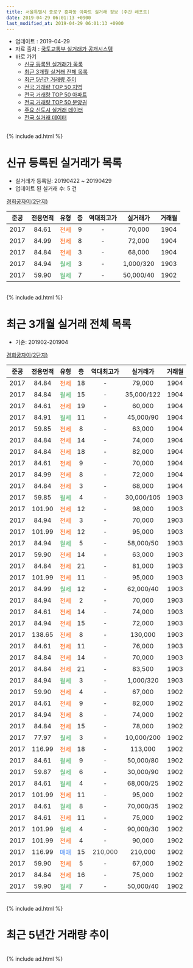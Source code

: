 ```yaml
---
title: 서울특별시 종로구 홍파동 아파트 실거래 정보 (주간 레포트)
date: 2019-04-29 06:01:13 +0900
last_modified_at: 2019-04-29 06:01:13 +0900
---
```


* 업데이트 : 2019-04-29
* 자료 출처 : [국토교통부 실거래가 공개시스템](http://rt.molit.go.kr)
* 바로 가기
    * [신규 등록된 실거래가 목록](#신규-등록된-실거래가-목록)
    * [최근 3개월 실거래 전체 목록](#최근-3개월-실거래-전체-목록)
    * [최근 5년간 거래량 추이](#최근-5년간-거래량-추이)
    * [전국 거래량 TOP 50 지역](https://inasie.github.io/apt-trade-info/최근-3개월-전국에서-가장-거래가-많이-발생한-지역)
    * [전국 거래량 TOP 50 아파트](https://inasie.github.io/apt-trade-info/최근-3개월-전국에서-가장-거래가-많이-발생한-아파트)
    * [전국 거래량 TOP 50 분양권](https://inasie.github.io/apt-trade-info/최근-3개월-전국에서-가장-거래가-많이-발생한-분양권)
    * [주요 신도시 실거래 데이터](https://inasie.github.io/apt-trade-info/주요-신도시)
    * [전국 실거래 데이터](https://inasie.github.io/apt-trade-info/전국)
<br>
{% include ad.html %}
<br>

# 신규 등록된 실거래가 목록
* 실거래가 등록일: 20190422 ~ 20190429
* 업데이트 된 실거래 수: 5 건


[경희궁자이(2단지)](https://search.naver.com/search.naver?query=%EC%84%9C%EC%9A%B8%ED%8A%B9%EB%B3%84%EC%8B%9C+%EC%A2%85%EB%A1%9C%EA%B5%AC+%ED%99%8D%ED%8C%8C%EB%8F%99+%EA%B2%BD%ED%9D%AC%EA%B6%81%EC%9E%90%EC%9D%B4%282%EB%8B%A8%EC%A7%80%29)

|준공|전용면적|유형|층|역대최고가|실거래가|거래월|
|:---:|:---:|:---:|:---:|:---:|:---:|:---:|
|2017|84.61|<span style="color:#ff5a00">전세</span>|9|<span style="color:#444444">-</span>|70,000|1904|
|2017|84.99|<span style="color:#ff5a00">전세</span>|8|<span style="color:#444444">-</span>|72,000|1904|
|2017|84.84|<span style="color:#ff5a00">전세</span>|3|<span style="color:#444444">-</span>|68,000|1904|
|2017|84.94|<span style="color:#34a853">월세</span>|3|<span style="color:#444444">-</span>|1,000/320|1903|
|2017|59.90|<span style="color:#34a853">월세</span>|7|<span style="color:#444444">-</span>|50,000/40|1902|


<br>
{% include ad.html %}
<br>

# 최근 3개월 실거래 전체 목록
* 기준: 201902-201904


[경희궁자이(2단지)](https://search.naver.com/search.naver?query=%EC%84%9C%EC%9A%B8%ED%8A%B9%EB%B3%84%EC%8B%9C+%EC%A2%85%EB%A1%9C%EA%B5%AC+%ED%99%8D%ED%8C%8C%EB%8F%99+%EA%B2%BD%ED%9D%AC%EA%B6%81%EC%9E%90%EC%9D%B4%282%EB%8B%A8%EC%A7%80%29)

|준공|전용면적|유형|층|역대최고가|실거래가|거래월|
|:---:|:---:|:---:|:---:|:---:|:---:|:---:|
|2017|84.84|<span style="color:#ff5a00">전세</span>|18|<span style="color:#444444">-</span>|79,000|1904|
|2017|84.84|<span style="color:#34a853">월세</span>|15|<span style="color:#444444">-</span>|35,000/122|1904|
|2017|84.61|<span style="color:#ff5a00">전세</span>|19|<span style="color:#444444">-</span>|60,000|1904|
|2017|84.91|<span style="color:#34a853">월세</span>|11|<span style="color:#444444">-</span>|45,000/90|1904|
|2017|59.85|<span style="color:#ff5a00">전세</span>|8|<span style="color:#444444">-</span>|63,000|1904|
|2017|84.84|<span style="color:#ff5a00">전세</span>|14|<span style="color:#444444">-</span>|74,000|1904|
|2017|84.84|<span style="color:#ff5a00">전세</span>|18|<span style="color:#444444">-</span>|82,000|1904|
|2017|84.61|<span style="color:#ff5a00">전세</span>|9|<span style="color:#444444">-</span>|70,000|1904|
|2017|84.99|<span style="color:#ff5a00">전세</span>|8|<span style="color:#444444">-</span>|72,000|1904|
|2017|84.84|<span style="color:#ff5a00">전세</span>|3|<span style="color:#444444">-</span>|68,000|1904|
|2017|59.85|<span style="color:#34a853">월세</span>|4|<span style="color:#444444">-</span>|30,000/105|1903|
|2017|101.90|<span style="color:#ff5a00">전세</span>|12|<span style="color:#444444">-</span>|98,000|1903|
|2017|84.94|<span style="color:#ff5a00">전세</span>|3|<span style="color:#444444">-</span>|70,000|1903|
|2017|101.99|<span style="color:#ff5a00">전세</span>|12|<span style="color:#444444">-</span>|95,000|1903|
|2017|84.94|<span style="color:#34a853">월세</span>|5|<span style="color:#444444">-</span>|58,000/50|1903|
|2017|59.90|<span style="color:#ff5a00">전세</span>|14|<span style="color:#444444">-</span>|63,000|1903|
|2017|84.84|<span style="color:#ff5a00">전세</span>|21|<span style="color:#444444">-</span>|81,000|1903|
|2017|101.99|<span style="color:#ff5a00">전세</span>|11|<span style="color:#444444">-</span>|95,000|1903|
|2017|84.99|<span style="color:#34a853">월세</span>|12|<span style="color:#444444">-</span>|62,000/40|1903|
|2017|84.94|<span style="color:#ff5a00">전세</span>|2|<span style="color:#444444">-</span>|70,000|1903|
|2017|84.61|<span style="color:#ff5a00">전세</span>|14|<span style="color:#444444">-</span>|74,000|1903|
|2017|84.94|<span style="color:#ff5a00">전세</span>|15|<span style="color:#444444">-</span>|72,000|1903|
|2017|138.65|<span style="color:#ff5a00">전세</span>|8|<span style="color:#444444">-</span>|130,000|1903|
|2017|84.61|<span style="color:#ff5a00">전세</span>|11|<span style="color:#444444">-</span>|76,000|1903|
|2017|84.84|<span style="color:#ff5a00">전세</span>|14|<span style="color:#444444">-</span>|70,000|1903|
|2017|84.84|<span style="color:#ff5a00">전세</span>|21|<span style="color:#444444">-</span>|83,500|1903|
|2017|84.94|<span style="color:#34a853">월세</span>|3|<span style="color:#444444">-</span>|1,000/320|1903|
|2017|59.90|<span style="color:#ff5a00">전세</span>|4|<span style="color:#444444">-</span>|67,000|1902|
|2017|84.61|<span style="color:#ff5a00">전세</span>|9|<span style="color:#444444">-</span>|82,000|1902|
|2017|84.94|<span style="color:#ff5a00">전세</span>|8|<span style="color:#444444">-</span>|74,000|1902|
|2017|84.84|<span style="color:#ff5a00">전세</span>|15|<span style="color:#444444">-</span>|78,000|1902|
|2017|77.97|<span style="color:#34a853">월세</span>|3|<span style="color:#444444">-</span>|10,000/200|1902|
|2017|116.99|<span style="color:#ff5a00">전세</span>|18|<span style="color:#444444">-</span>|113,000|1902|
|2017|84.61|<span style="color:#34a853">월세</span>|9|<span style="color:#444444">-</span>|50,000/80|1902|
|2017|59.87|<span style="color:#34a853">월세</span>|6|<span style="color:#444444">-</span>|30,000/90|1902|
|2017|84.61|<span style="color:#34a853">월세</span>|4|<span style="color:#444444">-</span>|68,000/25|1902|
|2017|101.99|<span style="color:#ff5a00">전세</span>|11|<span style="color:#444444">-</span>|95,000|1902|
|2017|84.61|<span style="color:#34a853">월세</span>|8|<span style="color:#444444">-</span>|70,000/35|1902|
|2017|84.61|<span style="color:#ff5a00">전세</span>|11|<span style="color:#444444">-</span>|75,000|1902|
|2017|101.99|<span style="color:#34a853">월세</span>|4|<span style="color:#444444">-</span>|90,000/30|1902|
|2017|101.99|<span style="color:#ff5a00">전세</span>|4|<span style="color:#444444">-</span>|90,000|1902|
|2017|116.99|<span style="color:#4285f3">매매</span>|15|<span style="color:#444444">210,000</span>|210,000|1902|
|2017|59.90|<span style="color:#ff5a00">전세</span>|5|<span style="color:#444444">-</span>|67,000|1902|
|2017|84.84|<span style="color:#ff5a00">전세</span>|16|<span style="color:#444444">-</span>|75,000|1902|
|2017|59.90|<span style="color:#34a853">월세</span>|7|<span style="color:#444444">-</span>|50,000/40|1902|


<br>
{% include ad.html %}
<br>

# 최근 5년간 거래량 추이


<div style="width:100%;">
    <canvas id="deal_progress" height="200"></canvas>
</div>

<script>
new Chart(document.getElementById("deal_progress"), {
    type: 'line',
    data: {
        labels: ['201404','201405','201406','201407','201408','201409','201410','201411','201412','201501','201502','201503','201504','201505','201506','201507','201508','201509','201510','201511','201512','201601','201602','201603','201604','201605','201606','201607','201608','201609','201610','201611','201612','201701','201702','201703','201704','201705','201706','201707','201708','201709','201710','201711','201712','201801','201802','201803','201804','201805','201806','201807','201808','201809','201810','201811','201812','201901','201902','201903','201904'],
        datasets: [{
            label: '매매',
            pointRadius: 1,
            data: [0, 0, 0, 0, 0, 0, 0, 0, 0, 0, 0, 0, 0, 0, 0, 0, 0, 0, 0, 0, 0, 0, 0, 0, 0, 0, 0, 0, 0, 0, 0, 0, 0, 0, 0, 0, 0, 0, 0, 0, 0, 0, 0, 0, 0, 3, 1, 1, 1, 0, 0, 0, 2, 4, 0, 2, 0, 0, 1, 0, 0],
            borderColor: "rgba(255, 201, 14, 1)",
            backgroundColor: "rgba(255, 201, 14, 0.5)",
            fill: false,
            lineTension: 0
        },{
            label: '전월세',
            pointRadius: 1,
            data: [0, 0, 0, 0, 0, 0, 0, 0, 0, 0, 0, 0, 0, 0, 0, 0, 0, 0, 0, 0, 0, 0, 0, 0, 0, 0, 0, 0, 0, 0, 0, 0, 0, 0, 0, 0, 0, 0, 0, 0, 0, 0, 0, 0, 0, 1, 0, 0, 0, 0, 0, 0, 3, 0, 4, 4, 11, 19, 17, 17, 10],
            borderColor: "rgba(0, 141, 185, 1)",
            backgroundColor: "rgba(0, 141, 185, 0.5)",
            fill: false,
            lineTension: 0
        }
        ]
    },
    options: {
        responsive: true,
        title: {
            display: false
        },
        tooltips: {
            mode: 'index',
            intersect: false
        },
        hover: {
            mode: 'nearest',
            intersect: true
        },
        scales: {
            xAxes: [{
                display: true,
                scaleLabel: {
                    display: true,
                    labelString: '년/월'
                }
            }],
            yAxes: [{
                display: true,
                ticks: {
                    suggestedMin: 0,
                },
                scaleLabel: {
                    display: true,
                    labelString: '실거래 수'
                }
            }]
        }
    }
});

</script>


<br>
{% include ad.html %}
<br>

